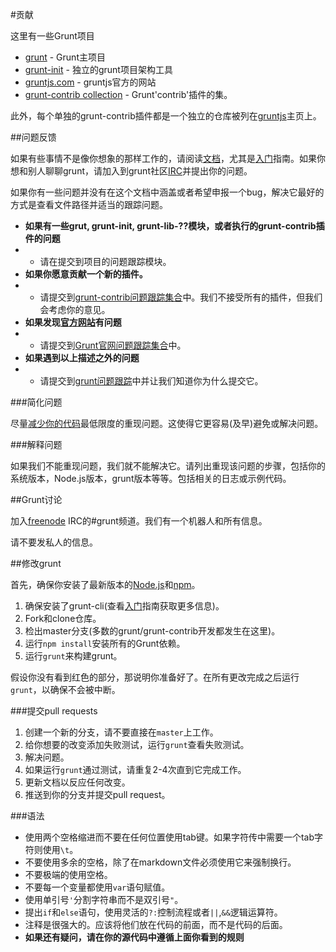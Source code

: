 #贡献

这里有一些Grunt项目

+  [grunt](https://github.com/gruntjs/grunt) - Grunt主项目
+  [grunt-init](https://github.com/gruntjs/grunt-init) - 独立的grunt项目架构工具
+  [gruntjs.com](https://github.com/gruntjs/gruntjs.com) - gruntjs官方的网站
+  [grunt-contrib collection](https://github.com/gruntjs/grunt-contrib) - Grunt'contrib'插件的集。

此外，每个单独的grunt-contrib插件都是一个独立的仓库被列在[gruntjs](https://github.com/gruntjs)主页上。

##问题反馈

如果有些事情不是像你想象的那样工作的，请阅读[文档](https://github.com/gruntjs/grunt/wiki)，尤其是[入门](http://gruntjs.com/getting-started/)指南。如果你想和别人聊聊grunt，请加入到grunt社区[IRC](http://gruntjs.com/contributing#discussing-grunt)并提出你的问题。

如果你有一些问题并没有在这个文档中涵盖或者希望申报一个bug，解决它最好的方式是查看文件路径并适当的跟踪问题。

+  **如果有一些grut, grunt-init, grunt-lib-??模块，或者执行的grunt-contrib插件的问题**
+  +  请在提交到项目的问题跟踪模块。
+  **如果你愿意贡献一个新的插件。**
+  +  请提交到[grunt-contrib问题跟踪集合](https://github.com/gruntjs/grunt-contrib/issues)中。我们不接受所有的插件，但我们会考虑你的意见。
+  **如果发现[官方网站](http://gruntjs.com/)有问题**
+  +  请提交到[Grunt官网问题跟踪集合](https://github.com/gruntjs/gruntjs.com/issues)中。
+  **如果遇到以上描述之外的问题**
+  +  请提交到[grunt问题跟踪](https://github.com/gruntjs/grunt/issues)中并让我们知道你为什么提交它。

###简化问题

尽量[减少你的代码](http://www.webkit.org/quality/reduction.html)最低限度的重现问题。这使得它更容易(及早)避免或解决问题。

###解释问题

如果我们不能重现问题，我们就不能解决它。请列出重现该问题的步骤，包括你的系统版本，Node.js版本，grunt版本等等。包括相关的日志或示例代码。

##Grunt讨论

加入[freenode](http://freenode.net/) IRC的#grunt频道。我们有一个机器人和所有信息。

请不要发私人的信息。

##修改grunt

首先，确保你安装了最新版本的[Node.js](http://nodejs.org/)和[npm](http://npmjs.org/)。

1.  确保安装了grunt-cli(查看[入门](http://gruntjs.com/getting-started/)指南获取更多信息)。
2.  Fork和clone仓库。
3.  检出master分支(多数的grunt/grunt-contrib开发都发生在这里)。
4.  运行`npm install`安装所有的Grunt依赖。
5.  运行`grunt`来构建grunt。

假设你没有看到红色的部分，那说明你准备好了。在所有更改完成之后运行`grunt`，以确保不会被中断。

###提交pull requests

1.  创建一个新的分支，请不要直接在`master`上工作。
2.  给你想要的改变添加失败测试，运行`grunt`查看失败测试。
3.  解决问题。
4.  如果运行`grunt`通过测试，请重复2-4次直到它完成工作。
5.  更新文档以反应任何改变。
6.  推送到你的分支并提交pull request。

###语法

+  使用两个空格缩进而不要在任何位置使用tab键。如果字符传中需要一个tab字符则使用`\t`。
+  不要使用多余的空格，除了在markdown文件必须使用它来强制换行。
+  不要极端的使用空格。
+  不要每一个变量都使用`var`语句赋值。
+  使用单引号`'`分割字符串而不是双引号`"`。
+  提出`if`和`else`语句，使用灵活的`?:`控制流程或者`||`,`&&`逻辑运算符。
+  注释是很强大的。应该将他们放在代码的前面，而不是代码的后面。
+  **如果还有疑问，请在你的源代码中遵循上面你看到的规则**
